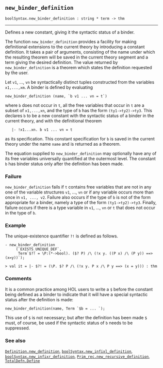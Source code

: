 ## `new_binder_definition`

``` hol4
boolSyntax.new_binder_definition : string * term -> thm
```

------------------------------------------------------------------------

Defines a new constant, giving it the syntactic status of a binder.

The function `new_binder_definition` provides a facility for making
definitional extensions to the current theory by introducing a constant
definition. It takes a pair of arguments, consisting of the name under
which the resulting theorem will be saved in the current theory segment
and a term giving the desired definition. The value returned by
`new_binder_definition` is a theorem which states the definition
requested by the user.

Let `v1`, ..., `vn` be syntactically distinct tuples constructed from
the variables `x1,...,xm`. A binder is defined by evaluating

``` hol4
new_binder_definition (name, `b v1 ... vn = t`)
```

where `b` does not occur in `t`, all the free variables that occur in
`t` are a subset of `x1,...,xn`, and the type of `b` has the form
`(ty1->ty2)->ty3`. This declares `b` to be a new constant with the
syntactic status of a binder in the current theory, and with the
definitional theorem

``` hol4
   |- !x1...xn. b v1 ... vn = t
```

as its specification. This constant specification for `b` is saved in
the current theory under the name `name` and is returned as a theorem.

The equation supplied to `new_binder_definition` may optionally have any
of its free variables universally quantified at the outermost level. The
constant `b` has binder status only after the definition has been made.

### Failure

`new_binder_definition` fails if `t` contains free variables that are
not in any one of the variable structures `v1`, ..., `vn` or if any
variable occurs more than once in `v1, ..., v2`. Failure also occurs if
the type of `b` is not of the form appropriate for a binder, namely a
type of the form `(ty1->ty2)->ty3`. Finally, failure occurs if there is
a type variable in `v1`, ..., `vn` or `t` that does not occur in the
type of `b`.

### Example

The unique-existence quantifier `?!` is defined as follows.

``` hol4
- new_binder_definition
     (`EXISTS_UNIQUE_DEF`,
      Term`$?! = \P:(*->bool). ($? P) /\ (!x y. ((P x) /\ (P y)) ==> (x=y))`);

> val it = |- $?! = (\P. $? P /\ (!x y. P x /\ P y ==> (x = y))) : thm
```

### Comments

It is a common practice among HOL users to write a `$` before the
constant being defined as a binder to indicate that it will have a
special syntactic status after the definition is made:

``` hol4
new_binder_definition(name, Term `$b = ... `);
```

This use of `$` is not necessary; but after the definition has been made
`$` must, of course, be used if the syntactic status of `b` needs to be
suppressed.

### See also

[`Definition.new_definition`](#Definition.new_definition),
[`boolSyntax.new_infixl_definition`](#boolSyntax.new_infixl_definition),
[`boolSyntax.new_infixr_definition`](#boolSyntax.new_infixr_definition),
[`Prim_rec.new_recursive_definition`](#Prim_rec.new_recursive_definition),
[`TotalDefn.Define`](#TotalDefn.Define)
